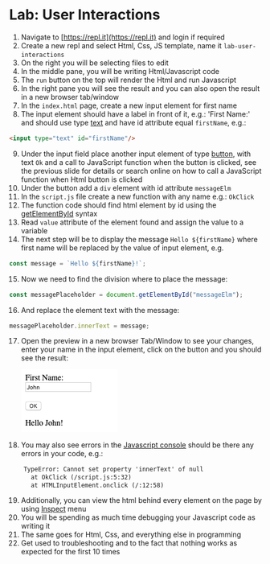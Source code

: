 # Lab: User Interactions

1. Navigate to [https://repl.it](https://repl.it) and login if required
2. Create a new repl and select Html, Css, JS template, name it `lab-user-interactions`
3. On the right you will be selecting files to edit
4. In the middle pane, you will be writing Html/Javascript code
5. The `run` button on the top will render the Html and run Javascript
6. In the right pane you will see the result and you can also open the result in a new browser tab/window
7. In the `index.html` page, create a new input element for first name
8. The input element should have a label in front of it, e.g.: 'First Name:' and should use type [text](https://developer.mozilla.org/en-US/docs/Web/HTML/Element/input/text) and have id attribute equal `firstName`, e.g.:
```html
<input type="text" id="firstName"/>
```
9. Under the input field place another input element of type [button](https://www.w3schools.com/tags/tag_button.asp), with text `Ok` and a call to JavaScript function when the button is clicked, see the previous slide for details or search online on how to call a JavaScript function when Html button is clicked
10. Under the button add a `div` element with id attribute `messageElm`
11. In the `script.js` file create a new function with any name e.g.: `OkClick`
12. The function code should find html element by id using the [getElementById](https://www.w3schools.com/jsref/met_document_getelementbyid.asp) syntax
13. Read `value` attribute of the element found and assign the value to a variable
14. The next step will be to display the message `Hello ${firstName}` where first name will be replaced by the value of input element, e.g.
  ```javascript
  const message = `Hello ${firstName}!`;
  ```
15. Now we need to find the division where to place the message:
```javascript
const messagePlaceholder = document.getElementById("messageElm");
```
16. And replace the element text with the message:
```javascript
messagePlaceholder.innerText = message;
```
17. Open the preview in a new browser Tab/Window to see your changes, enter your name in the input element, click on the button and you should see the result: 

    ![](../.gitbook/assets/lab-user-interactions.png)

18. You may also see errors in the [Javascript console](https://www.webucator.com/how-to/how-open-google-chromes-javascript-console.cfm) should be there any errors in your code, e.g.:
```
    TypeError: Cannot set property 'innerText' of null
      at OkClick (/script.js:5:32)
      at HTMLInputElement.onclick (/:12:58)
```
19. Additionally, you can view the html behind every element on the page by using [Inspect](https://www.geeksforgeeks.org/chrome-inspect-element-tool-shortcut/) menu
20. You will be spending as much time debugging your Javascript code as writing it
22. The same goes for Html, Css, and everything else in programming
23. Get used to troubleshooting and to the fact that nothing works as expected for the first 10 times